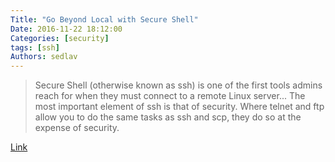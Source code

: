 ```yaml
---
Title: "Go Beyond Local with Secure Shell"
Date: 2016-11-22 18:12:00
Categories: [security]
tags: [ssh]
Authors: sedlav
---
```


> Secure Shell (otherwise known as ssh) is one of the first tools admins reach for when they must connect to a remote Linux server... The most important element of ssh is that of security. Where telnet and ftp allow you to do the same tasks as ssh and scp, they do so at the expense of security.

[Link](https://www.linux.com/learn/go-beyond-local-secure-shell)
